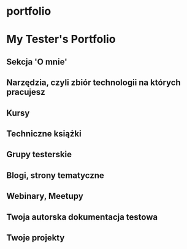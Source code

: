 # portfolio
<h1>My Tester's Portfolio</h1>
<h2>Sekcja 'O mnie'</h2>
<h2>Narzędzia, czyli zbiór technologii na których pracujesz</h2>
<h2>Kursy</h2>
<h2>Techniczne książki</h2>
<h2>Grupy testerskie</h2>
<h2>Blogi, strony tematyczne</h2>
<h2>Webinary, Meetupy</h2>
<h2>Twoja autorska dokumentacja testowa</h2>
<h2>Twoje projekty</h2>
